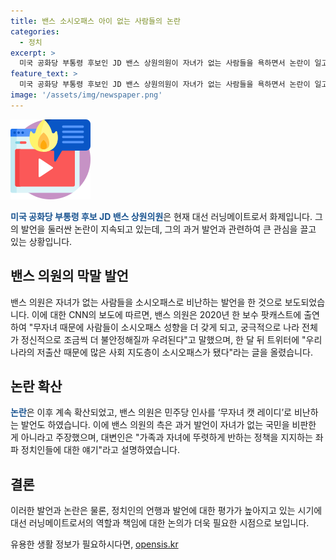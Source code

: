 ```yaml
---
title: 밴스 소시오패스 아이 없는 사람들의 논란
categories:
  - 정치
excerpt: >
  미국 공화당 부통령 후보인 JD 밴스 상원의원이 자녀가 없는 사람들을 욕하면서 논란이 일고 있다. CNN에 따르면 그는 소시오패스 성향을 갖게 되고 궁극적으로 나라 전체가 정신적으로 조금씩 더 불안정해질까 우려된다고 말했다. 또한 민주당 인사를 무자녀 캣 레이디로 불러 비난을 받았다. 밴스는 이에 대해 자신의 발언이 자녀가 없는 국민을 비판한 것은 아니라고 반박했다.
feature_text: >
  미국 공화당 부통령 후보인 JD 밴스 상원의원이 자녀가 없는 사람들을 욕하면서 논란이 일고 있다. CNN에 따르면 그는 소시오패스 성향을 갖게 되고 궁극적으로 나라 전체가 정신적으로 조금씩 더 불안정해질까 우려된다고 말했다. 또한 민주당 인사를 무자녀 캣 레이디로 불러 비난을 받았다. 밴스는 이에 대해 자신의 발언이 자녀가 없는 국민을 비판한 것은 아니라고 반박했다.
image: '/assets/img/newspaper.png'
---
```


<p><img src="/assets/img/news.png" alt="rentncar 속보" /></p>

<p data-ke-size="size16"><b><span style="color: #1a5490;">미국 공화당 부통령 후보 JD 밴스 상원의원</span></b>은 현재 대선 러닝메이트로서 화제입니다. 그의 발언을 둘러싼 논란이 지속되고 있는데, 그의 과거 발언과 관련하여 큰 관심을 끌고 있는 상황입니다.</p>

<h2 data-ke-size="size26">밴스 의원의 막말 발언</h2>

<p data-ke-size="size16">밴스 의원은 자녀가 없는 사람들을 소시오패스로 비난하는 발언을 한 것으로 보도되었습니다. 이에 대한 CNN의 보도에 따르면, 밴스 의원은 2020년 한 보수 팟캐스트에 출연하여 "무자녀 때문에 사람들이 소시오패스 성향을 더 갖게 되고, 궁극적으로 나라 전체가 정신적으로 조금씩 더 불안정해질까 우려된다"고 말했으며, 한 달 뒤 트위터에 "우리나라의 저출산 때문에 많은 사회 지도층이 소시오패스가 됐다"라는 글을 올렸습니다.</p>

<h2 data-ke-size="size26">논란 확산</h2>

<p data-ke-size="size16"><b><span style="color: #1a5490;">논란</span></b>은 이후 계속 확산되었고, 밴스 의원은 민주당 인사를 ‘무자녀 캣 레이디’로 비난하는 발언도 하였습니다. 이에 밴스 의원의 측은 과거 발언이 자녀가 없는 국민을 비판한 게 아니라고 주장했으며, 대변인은 "가족과 자녀에 뚜렷하게 반하는 정책을 지지하는 좌파 정치인들에 대한 얘기"라고 설명하였습니다.</p>

<h2 data-ke-size="size26">결론</h2>

<p data-ke-size="size16">이러한 발언과 논란은 물론, 정치인의 언행과 발언에 대한 평가가 높아지고 있는 시기에 대선 러닝메이트로서의 역할과 책임에 대한 논의가 더욱 필요한 시점으로 보입니다.</p>
유용한 생활 정보가 필요하시다면, <a href="https://opensis.kr" rel="dofollow">opensis.kr</a>


